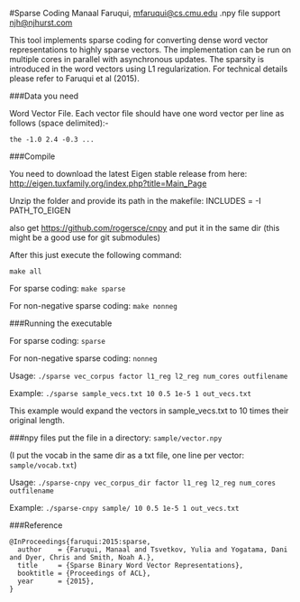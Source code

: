 #Sparse Coding
Manaal Faruqui, mfaruqui@cs.cmu.edu
.npy file support njh@njhurst.com

This tool implements sparse coding for converting dense word vector representations to highly sparse vectors. The implementation can be run on multiple cores in parallel with asynchronous updates. The sparsity is introduced in the word vectors using L1 regularization. For technical details please refer to Faruqui et al (2015).

###Data you need

Word Vector File. Each vector file should have one word vector per line as follows (space delimited):-

```the -1.0 2.4 -0.3 ...```

###Compile

You need to download the latest Eigen stable release from here: http://eigen.tuxfamily.org/index.php?title=Main_Page

Unzip the folder and provide its path in the makefile:
INCLUDES = -I PATH_TO_EIGEN

also get https://github.com/rogersce/cnpy and put it in the same dir (this might be a good use for git submodules)

After this just execute the following command:

```make all```

For sparse coding: ```make sparse```

For non-negative sparse coding: ```make nonneg```

###Running the executable

For sparse coding: ```sparse```

For non-negative sparse coding: ```nonneg```

Usage: ```./sparse vec_corpus factor l1_reg l2_reg num_cores outfilename```

Example: ```./sparse sample_vecs.txt 10 0.5 1e-5 1 out_vecs.txt```

This example would expand the vectors in sample_vecs.txt to 10 times their original length.

###npy files
put the file in a directory:
```sample/vector.npy```

(I put the vocab in the same dir as a txt file, one line per vector: ```sample/vocab.txt```)

Usage: ```./sparse-cnpy vec_corpus_dir factor l1_reg l2_reg num_cores outfilename```

Example: ```./sparse-cnpy sample/ 10 0.5 1e-5 1 out_vecs.txt```

###Reference

```
@InProceedings{faruqui:2015:sparse,
  author    = {Faruqui, Manaal and Tsvetkov, Yulia and Yogatama, Dani and Dyer, Chris and Smith, Noah A.},
  title     = {Sparse Binary Word Vector Representations},
  booktitle = {Proceedings of ACL},
  year      = {2015},
}
```
